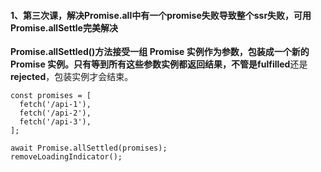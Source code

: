 #### 1、第三次课，解决Promise.all中有一个promise失败导致整个ssr失败，可用Promise.allSettle完美解决

**Promise.allSettled()**方法接受一组 **Promise** 实例作为参数，包装成一个新的 **Promise** 实例。只有等到所有这些参数实例都返回结果，不管是**fulfilled**还是**rejected**，包装实例才会结束。
    

```
const promises = [
  fetch('/api-1'),
  fetch('/api-2'),
  fetch('/api-3'),
];

await Promise.allSettled(promises);
removeLoadingIndicator();
```